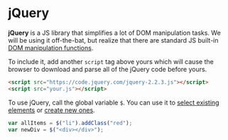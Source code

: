 # jQuery
**jQuery** is a JS library that simplifies a lot of DOM manipulation tasks.
We will be using it off-the-bat, but realize that there are standard JS built-in [DOM manipulation functions](http://callmenick.com/post/basics-javascript-dom-manipulation).

To include it, add another `script` tag above yours which will cause the browser to download and parse all of the jQuery code before yours.
```html
<script src="https://code.jquery.com/jquery-2.2.3.js"></script>
<script src="your.js"></script>
```

To use jQuery, call the global variable `$`.
You can use it to [select existing elements](domqueries.md) or [create new ones](elementcreation.md).
```js
var allItems = $("li").addClass("red");
var newDiv = $("<div></div>");
```
